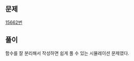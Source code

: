 ## 문제
[15662번](https://www.acmicpc.net/problem/15662)

## 풀이

함수를 잘 분리해서 작성하면 쉽게 풀 수 있는 시뮬레이션 문제였다.

